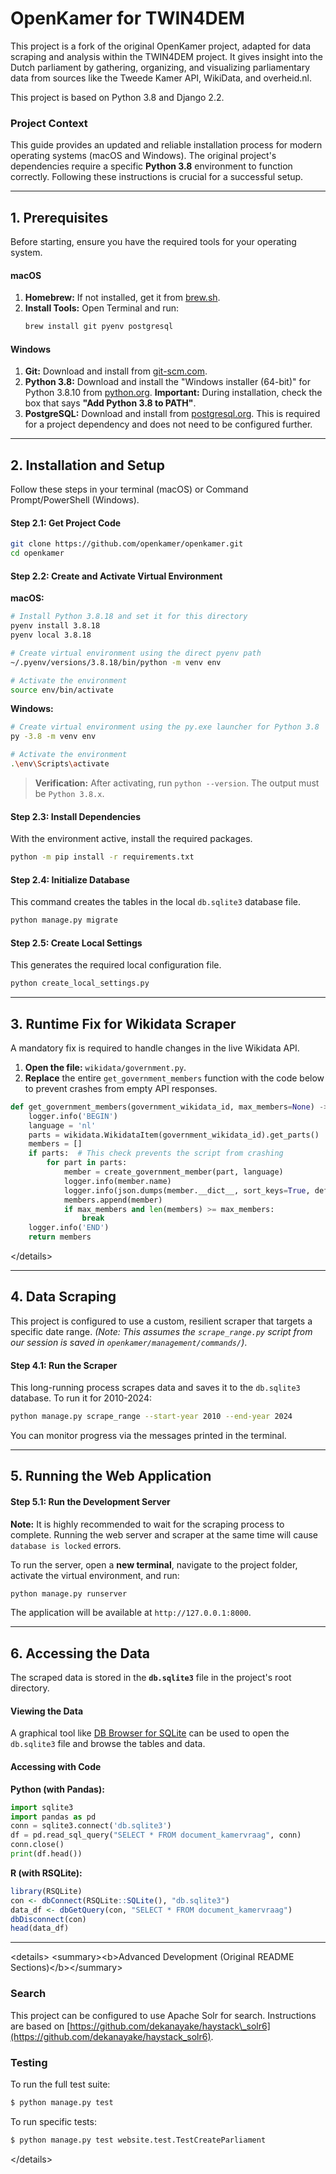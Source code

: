 # OpenKamer for TWIN4DEM

This project is a fork of the original OpenKamer project, adapted for data scraping and analysis within the TWIN4DEM project. It gives insight into the Dutch parliament by gathering, organizing, and visualizing parliamentary data from sources like the Tweede Kamer API, WikiData, and overheid.nl.

This project is based on Python 3.8 and Django 2.2.

### Project Context

This guide provides an updated and reliable installation process for modern operating systems (macOS and Windows). The original project's dependencies require a specific **Python 3.8** environment to function correctly. Following these instructions is crucial for a successful setup.

-----

## 1\. Prerequisites

Before starting, ensure you have the required tools for your operating system.

#### **macOS**

1.  **Homebrew:** If not installed, get it from [brew.sh](https://brew.sh).
2.  **Install Tools:** Open Terminal and run:
    ```bash
    brew install git pyenv postgresql
    ```

#### **Windows**

1.  **Git:** Download and install from [git-scm.com](https://git-scm.com/download/win).
2.  **Python 3.8:** Download and install the "Windows installer (64-bit)" for Python 3.8.10 from [python.org](https://www.python.org/downloads/release/python-3810/). **Important:** During installation, check the box that says **"Add Python 3.8 to PATH"**.
3.  **PostgreSQL:** Download and install from [postgresql.org](https://www.postgresql.org/download/windows/). This is required for a project dependency and does not need to be configured further.

-----

## 2\. Installation and Setup

Follow these steps in your terminal (macOS) or Command Prompt/PowerShell (Windows).

#### Step 2.1: Get Project Code

```bash
git clone https://github.com/openkamer/openkamer.git
cd openkamer
```

#### Step 2.2: Create and Activate Virtual Environment

**macOS:**

```bash
# Install Python 3.8.18 and set it for this directory
pyenv install 3.8.18
pyenv local 3.8.18

# Create virtual environment using the direct pyenv path
~/.pyenv/versions/3.8.18/bin/python -m venv env

# Activate the environment
source env/bin/activate
```

**Windows:**

```bash
# Create virtual environment using the py.exe launcher for Python 3.8
py -3.8 -m venv env

# Activate the environment
.\env\Scripts\activate
```

> **Verification:** After activating, run `python --version`. The output must be `Python 3.8.x`.

#### Step 2.3: Install Dependencies

With the environment active, install the required packages.

```bash
python -m pip install -r requirements.txt
```

#### Step 2.4: Initialize Database

This command creates the tables in the local `db.sqlite3` database file.

```bash
python manage.py migrate
```

#### Step 2.5: Create Local Settings

This generates the required local configuration file.

```bash
python create_local_settings.py
```

-----

## 3\. Runtime Fix for Wikidata Scraper

A mandatory fix is required to handle changes in the live Wikidata API.

1.  **Open the file:** `wikidata/government.py`.
2.  **Replace** the entire `get_government_members` function with the code below to prevent crashes from empty API responses.

```python
def get_government_members(government_wikidata_id, max_members=None) -> List[GovernmentMemberData]:
    logger.info('BEGIN')
    language = 'nl'
    parts = wikidata.WikidataItem(government_wikidata_id).get_parts()
    members = []
    if parts:  # This check prevents the script from crashing
        for part in parts:
            member = create_government_member(part, language)
            logger.info(member.name)
            logger.info(json.dumps(member.__dict__, sort_keys=True, default=str))
            members.append(member)
            if max_members and len(members) >= max_members:
                break
    logger.info('END')
    return members
```

\</details\>

-----

## 4\. Data Scraping

This project is configured to use a custom, resilient scraper that targets a specific date range. *(Note: This assumes the `scrape_range.py` script from our session is saved in `openkamer/management/commands/`)*.

#### Step 4.1: Run the Scraper

This long-running process scrapes data and saves it to the `db.sqlite3` database. To run it for 2010-2024:

```bash
python manage.py scrape_range --start-year 2010 --end-year 2024
```

You can monitor progress via the messages printed in the terminal.

-----

## 5\. Running the Web Application

#### Step 5.1: Run the Development Server

**Note:** It is highly recommended to wait for the scraping process to complete. Running the web server and scraper at the same time will cause `database is locked` errors.

To run the server, open a **new terminal**, navigate to the project folder, activate the virtual environment, and run:

```bash
python manage.py runserver
```

The application will be available at `http://127.0.0.1:8000`.

-----

## 6\. Accessing the Data

The scraped data is stored in the **`db.sqlite3`** file in the project's root directory.

#### **Viewing the Data**

A graphical tool like [DB Browser for SQLite](https://sqlitebrowser.org/) can be used to open the `db.sqlite3` file and browse the tables and data.

#### **Accessing with Code**

**Python (with Pandas):**

```python
import sqlite3
import pandas as pd
conn = sqlite3.connect('db.sqlite3')
df = pd.read_sql_query("SELECT * FROM document_kamervraag", conn)
conn.close()
print(df.head())
```

**R (with RSQLite):**

```r
library(RSQLite)
con <- dbConnect(RSQLite::SQLite(), "db.sqlite3")
data_df <- dbGetQuery(con, "SELECT * FROM document_kamervraag")
dbDisconnect(con)
head(data_df)
```

-----

\<details\>
\<summary\>\<b\>Advanced Development (Original README Sections)\</b\>\</summary\>

### Search

This project can be configured to use Apache Solr for search. Instructions are based on [https://github.com/dekanayake/haystack\_solr6](https://github.com/dekanayake/haystack_solr6).

### Testing

To run the full test suite:

```bash
$ python manage.py test
```

To run specific tests:

```bash
$ python manage.py test website.test.TestCreateParliament
```

\</details\>
